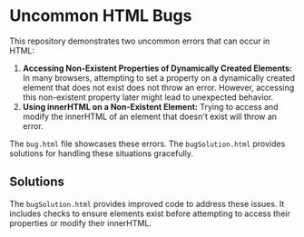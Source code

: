 # Uncommon HTML Bugs

This repository demonstrates two uncommon errors that can occur in HTML:

1. **Accessing Non-Existent Properties of Dynamically Created Elements:**  In many browsers, attempting to set a property on a dynamically created element that does not exist does not throw an error. However, accessing this non-existent property later might lead to unexpected behavior.
2. **Using innerHTML on a Non-Existent Element:**  Trying to access and modify the innerHTML of an element that doesn't exist will throw an error.

The `bug.html` file showcases these errors.  The `bugSolution.html` provides solutions for handling these situations gracefully.

## Solutions

The `bugSolution.html` provides improved code to address these issues. It includes checks to ensure elements exist before attempting to access their properties or modify their innerHTML.